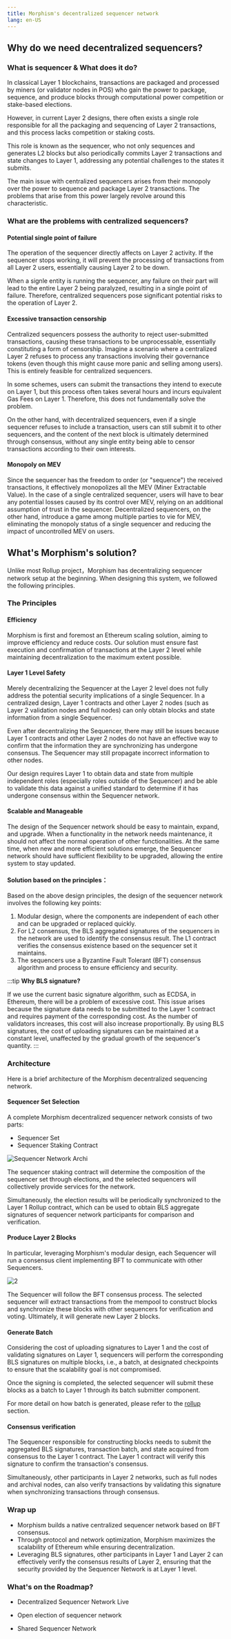 ```yaml
---
title: Morphism's decentralized sequencer network
lang: en-US
---
```


## Why do we need decentralized sequencers?

### What is sequencer & What does it do?

In classical Layer 1 blockchains, transactions are packaged and processed by miners (or validator nodes in POS) who gain the power to package, sequence, and produce blocks through computational power competition or stake-based elections.

However, in current Layer 2 designs, there often exists a single role responsible for all the packaging and sequencing of Layer 2 transactions, and this process lacks competition or staking costs.

This role is known as the sequencer, who not only sequences and generates L2 blocks but also periodically commits Layer 2 transactions and state changes to Layer 1, addressing any potential challenges to the states it submits.

The main issue with centralized sequencers arises from their monopoly over the power to sequence and package Layer 2 transactions. The problems that arise from this power largely revolve around this characteristic.

### What are the problems with centralized sequencers?

#### Potential single point of failure

The operation of the sequencer directly affects on Layer 2 activity. If the sequencer stops working, it will prevent the processing of transactions from all Layer 2 users, essentially causing Layer 2 to be down.

When a signle entity is running the sequencer, any failure on their part will lead to the entire Layer 2 being paralyzed, resulting in a single point of failure. Therefore, centralized sequencers pose significant potential risks to the operation of Layer 2. 

#### Excessive transaction censorship

Centralized sequencers possess the authority to reject user-submitted transactions, causing these transactions to be unprocessable, essentially constituting a form of censorship. Imagine a scenario where a centralized Layer 2 refuses to process any transactions involving their governance tokens (even though this might cause more panic and selling among users). This is entirely feasible for centralized sequencers.

In some schemes, users can submit the transactions they intend to execute on Layer 1, but this process often takes several hours and incurs equivalent Gas Fees on Layer 1. Therefore, this does not fundamentally solve the problem.

On the other hand, with decentralized sequencers, even if a single sequencer refuses to include a transaction, users can still submit it to other sequencers, and the content of the next block is ultimately determined through consensus, without any single entity being able to censor transactions according to their own interests. 

#### Monopoly on MEV

Since the sequencer has the freedom to order (or "sequence") the received transactions, it effectively monopolizes all the MEV (Miner Extractable Value). In the case of a single centralized sequencer, users will have to bear any potential losses caused by its control over MEV, relying on an additional assumption of trust in the sequencer.
Decentralized sequencers, on the other hand, introduce a game among multiple parties to vie for MEV, eliminating the monopoly status of a single sequencer and reducing the impact of uncontrolled MEV on users.


## What's Morphism's solution?

Unlike most Rollup project，Morphism has decentralizing sequencer network setup at the beginning. 
When designing this system, we followed the following principles.

### The Principles


#### Efficiency
Morphism is first and foremost an Ethereum scaling solution, aiming to improve efficiency and reduce costs. Our solution must ensure fast execution and confirmation of transactions at the Layer 2 level while maintaining decentralization to the maximum extent possible.

#### Layer 1 Level Safety

Merely decentralizing the Sequencer at the Layer 2 level does not fully address the potential security implications of a single Sequencer. In a centralized design, Layer 1 contracts and other Layer 2 nodes (such as Layer 2 validation nodes and full nodes) can only obtain blocks and state information from a single Sequencer.

Even after decentralizing the Sequencer, there may still be issues because Layer 1 contracts and other Layer 2 nodes do not have an effective way to confirm that the information they are synchronizing has undergone consensus. The Sequencer may still propagate incorrect information to other nodes.

Our design requires Layer 1 to obtain data and state from multiple independent roles (especially roles outside of the Sequencer) and be able to validate this data against a unified standard to determine if it has undergone consensus within the Sequencer network.

#### Scalable and Manageable
  
The design of the Sequencer network should be easy to maintain, expand, and upgrade. When a functionality in the network needs maintenance, it should not affect the normal operation of other functionalities. At the same time, when new and more efficient solutions emerge, the Sequencer network should have sufficient flexibility to be upgraded, allowing the entire system to stay updated.
 
#### Solution based on the principles：
Based on the above design principles, the design of the sequencer network involves the following key points:
1. Modular design, where the components are independent of each other and can be upgraded or replaced quickly.
2.  For L2 consensus, the BLS aggregated signatures of the sequencers in the network are used to identify the consensus result. The L1 contract verifies the consensus existence based on the sequencer set it maintains.
3. The sequencers use a Byzantine Fault Tolerant (BFT) consensus algorithm and process to ensure efficiency and security.

:::tip
**Why BLS signature?** 

If we use the current basic signature algorithm, such as ECDSA, in Ethereum, there will be a problem of excessive cost. This issue arises because the signature data needs to be submitted to the Layer 1 contract and requires payment of the corresponding cost. As the number of validators increases, this cost will also increase proportionally. By using BLS signatures, the cost of uploading signatures can be maintained at a constant level, unaffected by the gradual growth of the sequencer's quantity.
:::



### Architecture

Here is a brief architecture of the Morphism decentralized sequencing network.

#### Sequencer Set Selection

A complete Morphism decentralized sequencer network consists of two parts:

- Sequencer Set
- Sequencer Staking Contract

![Sequencer Network Archi](../../../assets/docs/protocol/Dese/dese1.png)

The sequencer staking contract will determine the composition of the sequencer set through elections, and the selected sequencers will collectively provide services for the network.

Simultaneously, the election results will be periodically synchronized to the Layer 1 Rollup contract, which can be used to obtain BLS aggregate signatures of sequencer network participants for comparison and verification.

#### Produce Layer 2 Blocks
In particular, leveraging Morphism's modular design, each Sequencer will run a consensus client implementing BFT to communicate with other Sequencers.

![2](../../../assets/docs/protocol/Dese/consensusBlock.png)

The Sequencer will follow the BFT consensus process. The selected sequencer will extract transactions from the mempool to construct blocks and synchronize these blocks with other sequencers for verification and voting. Ultimately, it will generate new Layer 2 blocks.

#### Generate Batch

Considering the cost of uploading signatures to Layer 1 and the cost of validating signatures on Layer 1, sequencers will perform the corresponding BLS signatures on multiple blocks, i.e., a batch, at designated checkpoints to ensure that the scalability goal is not compromised.

Once the signing is completed, the selected sequencer will submit these blocks as a batch to Layer 1 through its batch submitter component.

For more detail on how batch is generated, please refer to the [rollup](../../how-morphism-works/general-protocol-design/1-rollup.md) section.

#### Consensus verification

The Sequencer responsible for constructing blocks needs to submit the aggregated BLS signatures, transaction batch, and state acquired from consensus to the Layer 1 contract. The Layer 1 contract will verify this signature to confirm the transaction's consensus.

Simultaneously, other participants in Layer 2 networks, such as full nodes and archival nodes, can also verify transactions by validating this signature when synchronizing transactions through consensus.

### Wrap up

- Morphism builds a native centralized sequencer network based on BFT consensus.
- Through protocol and network optimization, Morphism maximizes the scalability of Ethereum while ensuring decentralization.
- Leveraging BLS signatures, other participants in Layer 1 and Layer 2 can effectively verify the consensus results of Layer 2, ensuring that the security provided by the Sequencer Network is at Layer 1 level.

### What's on the Roadmap?

- Decentralized Sequencer Network Live

- Open election of sequencer network

- Shared Sequencer Network

